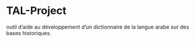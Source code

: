 # TAL-Project
outil d’aide au développement d’un dictionnaire de la langue arabe sur des bases historiques.
